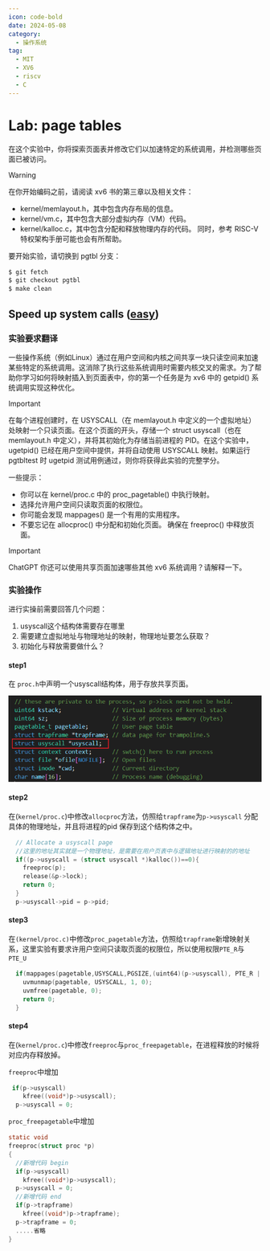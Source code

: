 ```yaml
---
icon: code-bold
date: 2024-05-08
category:
  - 操作系统
tag:
  - MIT
  - XV6
  - riscv
  - C
---
```

# Lab: page tables

在这个实验中，你将探索页面表并修改它们以加速特定的系统调用，并检测哪些页面已被访问。

> [!warning]
> 在你开始编码之前，请阅读 xv6 书的第三章以及相关文件：
>
> - kernel/memlayout.h，其中包含内存布局的信息。
> - kernel/vm.c，其中包含大部分虚拟内存（VM）代码。
> - kernel/kalloc.c，其中包含分配和释放物理内存的代码。 同时，参考 RISC-V 特权架构手册可能也会有所帮助。

要开始实验，请切换到 pgtbl 分支：

```bash
$ git fetch 
$ git checkout pgtbl 
$ make clean
```

## Speed up system calls ([easy](https://pdos.csail.mit.edu/6.S081/2023/labs/guidance.html))

### 实验要求翻译

一些操作系统（例如Linux）通过在用户空间和内核之间共享一块只读空间来加速某些特定的系统调用。这消除了执行这些系统调用时需要内核交叉的需求。为了帮助你学习如何将映射插入到页面表中，你的第一个任务是为 xv6 中的 getpid() 系统调用实现这种优化。

> [!important]
>
> 在每个进程创建时，在 USYSCALL（在 memlayout.h 中定义的一个虚拟地址）处映射一个只读页面。在这个页面的开头，存储一个 struct usyscall（也在 memlayout.h 中定义），并将其初始化为存储当前进程的 PID。在这个实验中，ugetpid() 已经在用户空间中提供，并将自动使用 USYSCALL 映射。如果运行 pgtbltest 时 ugetpid 测试用例通过，则你将获得此实验的完整学分。

一些提示：

- 你可以在 kernel/proc.c 中的 proc_pagetable() 中执行映射。 
- 选择允许用户空间只读取页面的权限位。 
- 你可能会发现 mappages() 是一个有用的实用程序。 
- 不要忘记在 allocproc() 中分配和初始化页面。 确保在 freeproc() 中释放页面。

> [!important]
>
> ChatGPT 你还可以使用共享页面加速哪些其他 xv6 系统调用？请解释一下。

### 实验操作

进行实操前需要回答几个问题：

1. usyscall这个结构体需要存在哪里
2. 需要建立虚拟地址与物理地址的映射，物理地址要怎么获取？
3. 初始化与释放需要做什么？

#### step1 

在 `proc.h`中声明一个usyscall结构体，用于存放共享页面。

![image-20240509111735902](./assets/image-20240509111735902.png)

#### step2 

在(`kernel/proc.c`)中修改`allocproc`方法，仿照给`trapframe`为`p->usyscall` 分配具体的物理地址，并且将进程的pid 保存到这个结构体之中。

```C
  // Allocate a usyscall page
  //这里的地址其实就是一个物理地址，是需要在用户页表中与逻辑地址进行映射的的地址
  if((p->usyscall = (struct usyscall *)kalloc())==0){
    freeproc(p);
    release(&p->lock);
    return 0;
  }
  p->usyscall->pid = p->pid;
```

#### step3

在`(kernel/proc.c)`中修改`proc_pagetable`方法，仿照给`trapframe`新增映射关系，这里实验有要求许用户空间只读取页面的权限位，所以使用权限`PTE_R`与`PTE_U`

```C
  if(mappages(pagetable,USYSCALL,PGSIZE,(uint64)(p->usyscall), PTE_R | PTE_U) < 0){
    uvmunmap(pagetable, USYSCALL, 1, 0);
    uvmfree(pagetable, 0);
    return 0;
  }
```

#### step4

在(`kernel/proc.c`)中修改`freeproc`与`proc_freepagetable`，在进程释放的时候将对应内存释放掉。

`freeproc`中增加

```C
 if(p->usyscall)
    kfree((void*)p->usyscall);
  p->usyscall = 0;
```

`proc_freepagetable`中增加

```C
static void
freeproc(struct proc *p)
{
  //新增代码 begin
  if(p->usyscall)
    kfree((void*)p->usyscall);
  p->usyscall = 0;
  //新增代码 end
  if(p->trapframe)
    kfree((void*)p->trapframe);
  p->trapframe = 0;
  .....省略
}
```

